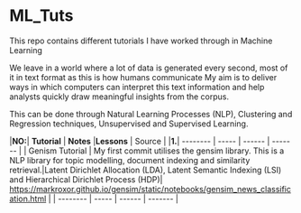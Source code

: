 # ML_Tuts
This repo contains different tutorials I have worked through in Machine Learning

We leave in a world where a lot of data is generated every second, most of it in text format as this is how humans communicate
My aim is to deliver ways in which computers can interpret this text information and help analysts quickly draw meaningful insights from the corpus. 

This can be done through Natural Learning Processes (NLP), Clustering and Regression techniques, Unsupervised and Supervised Learning. 


|**NO:**| **Tutorial** | **Notes** |**Lessons** | Source |
|**1.**| -------- | ----- | ------ | ------- |
| Genism Tutorial | My first commit utilises the gensim library. This is a NLP library for topic modelling, document indexing and similarity retrieval.|Latent Dirichlet Allocation (LDA), Latent Semantic Indexing (LSI) and Hierarchical Dirichlet Process (HDP)| https://markroxor.github.io/gensim/static/notebooks/gensim_news_classification.html |
| -------- | ----- | ------ | ------- |